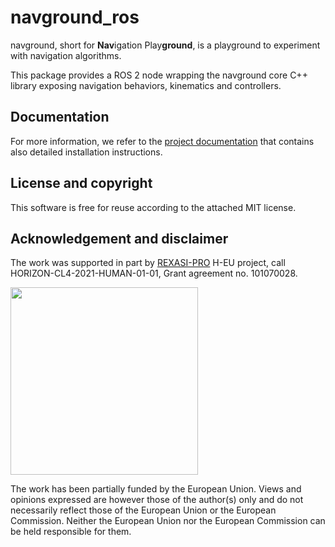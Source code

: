 # navground_ros

navground, short for **Nav**igation Play**ground**, is a playground to experiment with navigation algorithms.

This package provides a ROS 2 node wrapping the navground core C++ library exposing navigation behaviors, kinematics and controllers.

## Documentation

For more information, we refer to the [project documentation](https://idsia-robotics.github.io/navground_ros) that contains also detailed installation instructions.

## License and copyright

This software is free for reuse according to the attached MIT license.

## Acknowledgement and disclaimer

The work was supported in part by [REXASI-PRO](https://rexasi-pro.spindoxlabs.com) H-EU project, call HORIZON-CL4-2021-HUMAN-01-01, Grant agreement no. 101070028.

<img src="https://rexasi-pro.spindoxlabs.com/wp-content/uploads/2023/01/Bianco-Viola-Moderno-Minimalista-Logo-e1675187551324.png"  width="300">

The work has been partially funded by the European Union. Views and opinions expressed are however those of the author(s) only and do not necessarily reflect those of the European Union or the European Commission. Neither the European Union nor the European Commission can be held responsible for them.


